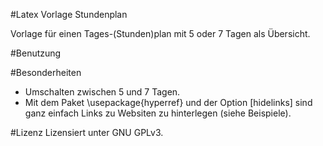 #Latex Vorlage Stundenplan

Vorlage für einen Tages-(Stunden)plan mit 5 oder 7 Tagen als Übersicht.  

#Benutzung  

#Besonderheiten  
 * Umschalten zwischen 5 und 7 Tagen.  
 * Mit dem Paket \usepackage{hyperref} und der Option [hidelinks] sind ganz einfach Links zu Websiten zu hinterlegen (siehe Beispiele). 
 
 #Lizenz
 Lizensiert unter GNU GPLv3.